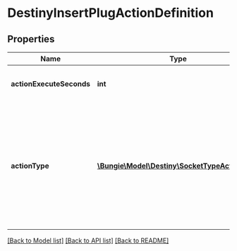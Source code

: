 # DestinyInsertPlugActionDefinition

## Properties
Name | Type | Description | Notes
------------ | ------------- | ------------- | -------------
**actionExecuteSeconds** | **int** | How long it takes for the Plugging of the item to be completed once it is initiated, if you care. | [optional] 
**actionType** | [**\Bungie\Model\Destiny\SocketTypeActionType**](SocketTypeActionType.md) | The type of action being performed when you act on this Socket Type. The most common value is \&quot;insert plug\&quot;, but there are others as well (for instance, a \&quot;Masterwork\&quot; socket may allow for Re-initialization, and an Infusion socket allows for items to be consumed to upgrade the item) | [optional] 

[[Back to Model list]](../README.md#documentation-for-models) [[Back to API list]](../README.md#documentation-for-api-endpoints) [[Back to README]](../README.md)


